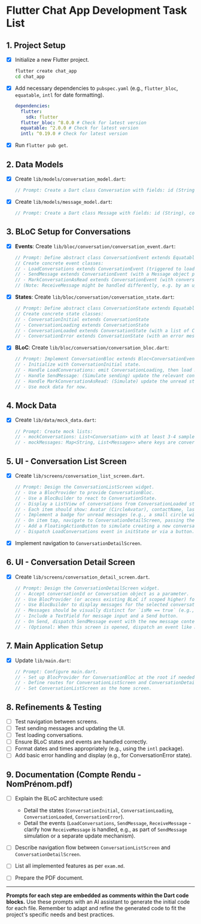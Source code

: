 # Flutter Chat App Development Task List

## 1. Project Setup
- [x] Initialize a new Flutter project.
  ```bash
  flutter create chat_app
  cd chat_app
  ```
- [x] Add necessary dependencies to `pubspec.yaml` (e.g., `flutter_bloc`, `equatable`, `intl` for date formatting).
  ```yaml
  dependencies:
    flutter:
      sdk: flutter
    flutter_bloc: ^8.0.0 # Check for latest version
    equatable: ^2.0.0 # Check for latest version
    intl: ^0.19.0 # Check for latest version
  ```
- [x] Run `flutter pub get`.

## 2. Data Models
- [x] Create `lib/models/conversation_model.dart`:
  ```dart
  // Prompt: Create a Dart class Conversation with fields: id (String), contactName (String), lastMessage (String), timestamp (DateTime), and optionally avatarUrl (String) and unreadCount (int). Use Equatable for value comparison.
  ```
- [x] Create `lib/models/message_model.dart`:
  ```dart
  // Prompt: Create a Dart class Message with fields: id (String), conversationId (String), content (String), isMe (bool), and timestamp (DateTime). Use Equatable for value comparison.
  ```

## 3. BLoC Setup for Conversations
- [x] **Events**: Create `lib/bloc/conversation/conversation_event.dart`:
  ```dart
  // Prompt: Define abstract class ConversationEvent extends Equatable.
  // Create concrete event classes:
  // - LoadConversations extends ConversationEvent (triggered to load all conversations)
  // - SendMessage extends ConversationEvent (with a Message object payload, or necessary fields like conversationId, text)
  // - MarkConversationAsRead extends ConversationEvent (with conversationId)
  // (Note: ReceiveMessage might be handled differently, e.g. by an update from a repository/service, or another event like ConversationUpdated)
  ```
- [x] **States**: Create `lib/bloc/conversation/conversation_state.dart`:
  ```dart
  // Prompt: Define abstract class ConversationState extends Equatable.
  // Create concrete state classes:
  // - ConversationInitial extends ConversationState
  // - ConversationLoading extends ConversationState
  // - ConversationLoaded extends ConversationState (with a list of Conversation objects and a list of Message objects for the active conversation)
  // - ConversationError extends ConversationState (with an error message)
  ```
- [x] **BLoC**: Create `lib/bloc/conversation/conversation_bloc.dart`:
  ```dart
  // Prompt: Implement ConversationBloc extends Bloc<ConversationEvent, ConversationState>.
  // - Initialize with ConversationInitial state.
  // - Handle LoadConversations: emit ConversationLoading, then load mock conversations and emit ConversationLoaded.
  // - Handle SendMessage: (Simulate sending) update the relevant conversation's lastMessage and timestamp, add the new message to a mock list, and emit ConversationLoaded with updated data.
  // - Handle MarkConversationAsRead: (Simulate) update the unread status for a conversation and emit ConversationLoaded.
  // - Use mock data for now.
  ```

## 4. Mock Data
- [x] Create `lib/data/mock_data.dart`:
  ```dart
  // Prompt: Create mock lists:
  // - mockConversations: List<Conversation> with at least 3-4 sample conversations. Include avatars (placeholder URLs or local assets) and unread message counts.
  // - mockMessages: Map<String, List<Message>> where keys are conversationIds, and values are lists of messages for that conversation. Ensure messages have varying isMe values and timestamps.
  ```

## 5. UI - Conversation List Screen
- [x] Create `lib/screens/conversation_list_screen.dart`.
  ```dart
  // Prompt: Design the ConversationListScreen widget.
  // - Use a BlocProvider to provide ConversationBloc.
  // - Use a BlocBuilder to react to ConversationState.
  // - Display a ListView of conversations from ConversationLoaded state.
  // - Each item should show: Avatar (CircleAvatar), contactName, lastMessage, timestamp (formatted).
  // - Implement a badge for unread messages (e.g., a small circle with a count).
  // - On item tap, navigate to ConversationDetailScreen, passing the conversationId or Conversation object.
  // - Add a FloatingActionButton to simulate creating a new conversation (can navigate to a new screen or show a dialog).
  // - Dispatch LoadConversations event in initState or via a button.
  ```
- [x] Implement navigation to `ConversationDetailScreen`.

## 6. UI - Conversation Detail Screen
- [x] Create `lib/screens/conversation_detail_screen.dart`.
  ```dart
  // Prompt: Design the ConversationDetailScreen widget.
  // - Accept conversationId or Conversation object as a parameter.
  // - Use BlocProvider (or access existing BLoC if scoped higher) for ConversationBloc.
  // - Use BlocBuilder to display messages for the selected conversation.
  // - Messages should be visually distinct for `isMe == true` (e.g., right-aligned, different color) and `isMe == false`.
  // - Include a TextField for message input and a Send button.
  // - On Send, dispatch SendMessage event with the new message content and conversationId.
  // - (Optional: When this screen is opened, dispatch an event like MarkConversationAsRead(conversationId) to update the unread count in ConversationListScreen).
  ```

## 7. Main Application Setup
- [x] Update `lib/main.dart`:
  ```dart
  // Prompt: Configure main.dart.
  // - Set up BlocProvider for ConversationBloc at the root if needed, or within specific routes.
  // - Define routes for ConversationListScreen and ConversationDetailScreen.
  // - Set ConversationListScreen as the home screen.
  ```

## 8. Refinements & Testing
- [ ] Test navigation between screens.
- [ ] Test sending messages and updating the UI.
- [ ] Test loading conversations.
- [ ] Ensure BLoC states and events are handled correctly.
- [ ] Format dates and times appropriately (e.g., using the `intl` package).
- [ ] Add basic error handling and display (e.g., for ConversationError state).

## 9. Documentation (Compte Rendu - NomPrénom.pdf)
- [ ] Explain the BLoC architecture used:
    - Detail the states (`ConversationInitial`, `ConversationLoading`, `ConversationLoaded`, `ConversationError`).
    - Detail the events (`LoadConversations`, `SendMessage`, `ReceiveMessage` - clarify how `ReceiveMessage` is handled, e.g., as part of `SendMessage` simulation or a separate update mechanism).
- [ ] Describe navigation flow between `ConversationListScreen` and `ConversationDetailScreen`.
- [ ] List all implemented features as per `exam.md`.
- [ ] Prepare the PDF document.


---
**Prompts for each step are embedded as comments within the Dart code blocks.**
Use these prompts with an AI assistant to generate the initial code for each file.
Remember to adapt and refine the generated code to fit the project's specific needs and best practices.
